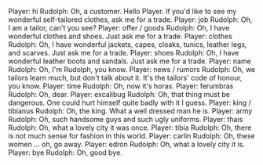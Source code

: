 Player: hi
Rudolph: Oh, a customer. Hello Player. If you'd like to see my wonderful self-tailored clothes, ask me for a trade.
Player: job
Rudolph: Oh, I am a tailor, can't you see?
Player: offer / goods
Rudolph: Oh, I have wonderful clothes and shoes. Just ask me for a trade.
Player: clothes
Rudolph: Oh, I have wonderful jackets, capes, cloaks, tunics, leather legs, and scarves. Just ask me for a trade.
Player: shoes
Rudolph: Oh, I have wonderful leather boots and sandals. Just ask me for a trade.
Player: name
Rudolph: Oh, I'm Rudolph, you know.
Player: news / rumors
Rudolph: Oh, we tailors learn much, but don't talk about it. It's the tailors' code of honour, you know.
Player: time
Rudolph: Oh, now it's horas.
Player: ferumbras
Rudolph: Oh, dear.
Player: excalibug
Rudolph: Oh, that thing must be dangerous. One could hurt himself quite badly with it I guess.
Player: king / tibianus
Rudolph: Oh, the king. What a well dressed man he is.
Player: army
Rudolph: Oh, such handsome guys and such ugly uniforms.
Player: thais
Rudolph: Oh, what a lovely city it was once.
Player: tibia
Rudolph: Oh, there is not much sense for fashion in this world.
Player: carlin
Rudolph: Oh, these women ... oh, go away.
Player: edron
Rudolph: Oh, what a lovely city it is.
Player: bye
Rudolph: Oh, good bye.